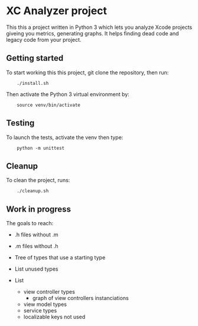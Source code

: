 # XC Analyzer project

This this a project written in Python 3 which lets you analyze Xcode projects giveing you metrics, generating graphs. It helps finding dead code and legacy code from your project.

## Getting started

To start working this this project, git clone the repository, then run:

        ./install.sh

Then activate the Python 3 virtual environment by:

        source venv/bin/activate

## Testing

To launch the tests, activate the venv then type:

        python -m unittest

## Cleanup

To clean the project, runs:

        ./cleanup.sh

## Work in progress

The goals to reach:

- .h files without .m
- .m files without .h

- Tree of types that use a starting type

- List unused types

- List
  - view controller types
    - graph of view controllers instanciations
  - view model types
  - service types
  - localizable keys not used

